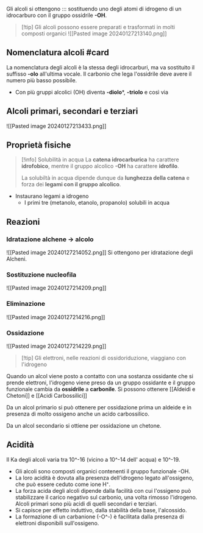 

Gli alcoli si ottengono ::: sostituendo uno degli atomi di idrogeno di un idrocarburo con il gruppo ossidrile **-OH**.

> [!tip] Gli alcoli possono essere preparati e trasformati in molti composti organici
>![[Pasted image 20240127213140.png]] 
 
## Nomenclatura alcoli #card

La nomenclatura degli alcoli è la stessa degli idrocarburi, ma va sostituito il suffisso **-olo** all'ultima vocale. Il carbonio che lega l'ossidrile deve avere il numero più basso possibile.

* Con più gruppi alcolici (OH) diventa **-diolo***, **-triolo** e così via
## Alcoli primari, secondari e terziari

![[Pasted image 20240127213433.png]]
## Proprietà fisiche

> [!info] Solubilità in acqua
> La **catena idrocarburica** ha carattere **idrofobico**, mentre il gruppo alcolico **-OH** ha carattere **idrofilo**. 
> 
> La solubiltà in acqua dipende dunque da **lunghezza della catena** e forza dei **legami con il gruppo alcolico**.
- Instaurano legami a idrogeno
	- I primi tre (metanolo, etanolo, propanolo) solubili in acqua

## Reazioni

### Idratazione alchene -> alcolo
![[Pasted image 20240127214052.png]]
Si ottengono per idratazione degli Alcheni.

### Sostituzione nucleofila
![[Pasted image 20240127214209.png]]
### Eliminazione
![[Pasted image 20240127214216.png]]
### Ossidazione
![[Pasted image 20240127214229.png]]

> [!tip] Gli elettroni, nelle reazioni di ossidoriduzione, viaggiano con l'idrogeno

Quando un alcol viene posto a contatto con una sostanza ossidante che si prende elettroni, l'idrogeno viene preso da un gruppo ossidante e il gruppo funzionale cambia da **ossidrile** a **carbonile**. Si possono ottenere [[Aldeidi e Chetoni]] e [[Acidi Carbossilici]]

Da un alcol primario si può ottenere per ossidazione prima un aldeide e in presenza di molto ossigeno anche un acido carbossilico.

Da un alcol secondario si ottiene per ossidazione un chetone. 

## Acidità

Il Ka degli alcoli varia tra 10^-16 (vicino a 10^-14 dell' acqua) e 10^-19.

- Gli alcoli sono composti organici contenenti il gruppo funzionale -OH.
- La loro acidità è dovuta alla presenza dell'idrogeno legato all'ossigeno, che può essere ceduto come ione H⁺.
- La forza acida degli alcoli dipende dalla facilità con cui l'ossigeno può stabilizzare il carico negativo sul carbonio, una volta rimosso l'idrogeno. Alcoli primari sono più acidi di quelli secondari e terziari.
- Si capisce per effetto induttivo, dalla stabilità della base, l'alcossido.
- La formazione di un carbanione (-O^-) è facilitata dalla presenza di elettroni disponibili sull'ossigeno.